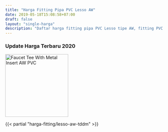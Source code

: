 ```yaml
---
title: "Harga Fitting Pipa PVC Lesso AW"
date: 2019-05-18T15:08:58+07:00
draft: false
layout: "single-harga"
description: "Daftar harga fitting pipa PVC Lesso tipe AW, fitting PVC murah berkualitas."
---
```


### Update Harga Terbaru 2020

<img src="../img/fitting-pvc/faucet-tee-w-metal-insert.png" alt="Faucet Tee With Metal Insert AW PVC" width="200">

{{< partial "harga-fitting/lesso-aw-tddm" >}}